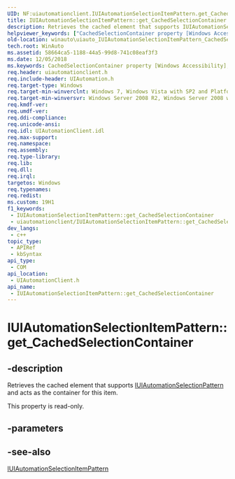 ```yaml
---
UID: NF:uiautomationclient.IUIAutomationSelectionItemPattern.get_CachedSelectionContainer
title: IUIAutomationSelectionItemPattern::get_CachedSelectionContainer (uiautomationclient.h)
description: Retrieves the cached element that supports IUIAutomationSelectionPattern and acts as the container for this item.
helpviewer_keywords: ["CachedSelectionContainer property [Windows Accessibility]","CachedSelectionContainer property [Windows Accessibility]","IUIAutomationSelectionItemPattern interface","IUIAutomationSelectionItemPattern interface [Windows Accessibility]","CachedSelectionContainer property","IUIAutomationSelectionItemPattern.CachedSelectionContainer","IUIAutomationSelectionItemPattern.get_CachedSelectionContainer","IUIAutomationSelectionItemPattern::CachedSelectionContainer","IUIAutomationSelectionItemPattern::get_CachedSelectionContainer","get_CachedSelectionContainer","uiauto.uiauto_IUIAutomationSelectionItemPattern_CachedSelectionContainer","uiauto_IUIAutomationSelectionItemPattern_CachedSelectionContainer","uiautomationclient/IUIAutomationSelectionItemPattern::CachedSelectionContainer","uiautomationclient/IUIAutomationSelectionItemPattern::get_CachedSelectionContainer","winauto.uiauto_IUIAutomationSelectionItemPattern_CachedSelectionContainer"]
old-location: winauto\uiauto_IUIAutomationSelectionItemPattern_CachedSelectionContainer.htm
tech.root: WinAuto
ms.assetid: 58664ca5-1188-44a5-99d8-741c08eaf3f3
ms.date: 12/05/2018
ms.keywords: CachedSelectionContainer property [Windows Accessibility], CachedSelectionContainer property [Windows Accessibility],IUIAutomationSelectionItemPattern interface, IUIAutomationSelectionItemPattern interface [Windows Accessibility],CachedSelectionContainer property, IUIAutomationSelectionItemPattern.CachedSelectionContainer, IUIAutomationSelectionItemPattern.get_CachedSelectionContainer, IUIAutomationSelectionItemPattern::CachedSelectionContainer, IUIAutomationSelectionItemPattern::get_CachedSelectionContainer, get_CachedSelectionContainer, uiauto.uiauto_IUIAutomationSelectionItemPattern_CachedSelectionContainer, uiauto_IUIAutomationSelectionItemPattern_CachedSelectionContainer, uiautomationclient/IUIAutomationSelectionItemPattern::CachedSelectionContainer, uiautomationclient/IUIAutomationSelectionItemPattern::get_CachedSelectionContainer, winauto.uiauto_IUIAutomationSelectionItemPattern_CachedSelectionContainer
req.header: uiautomationclient.h
req.include-header: UIAutomation.h
req.target-type: Windows
req.target-min-winverclnt: Windows 7, Windows Vista with SP2 and Platform Update for Windows Vista, Windows XP with SP3 and Platform Update for Windows Vista [desktop apps only]
req.target-min-winversvr: Windows Server 2008 R2, Windows Server 2008 with SP2 and Platform Update for Windows Server 2008, Windows Server 2003 with SP2 and Platform Update for Windows Server 2008 [desktop apps only]
req.kmdf-ver: 
req.umdf-ver: 
req.ddi-compliance: 
req.unicode-ansi: 
req.idl: UIAutomationClient.idl
req.max-support: 
req.namespace: 
req.assembly: 
req.type-library: 
req.lib: 
req.dll: 
req.irql: 
targetos: Windows
req.typenames: 
req.redist: 
ms.custom: 19H1
f1_keywords:
 - IUIAutomationSelectionItemPattern::get_CachedSelectionContainer
 - uiautomationclient/IUIAutomationSelectionItemPattern::get_CachedSelectionContainer
dev_langs:
 - c++
topic_type:
 - APIRef
 - kbSyntax
api_type:
 - COM
api_location:
 - UIAutomationClient.h
api_name:
 - IUIAutomationSelectionItemPattern::get_CachedSelectionContainer
---
```


# IUIAutomationSelectionItemPattern::get_CachedSelectionContainer


## -description

Retrieves the cached element that supports <a href="/windows/desktop/api/uiautomationclient/nn-uiautomationclient-iuiautomationselectionpattern">IUIAutomationSelectionPattern</a> and acts as the container for this item.

This property is read-only.

## -parameters

## -see-also

<a href="/windows/desktop/api/uiautomationclient/nn-uiautomationclient-iuiautomationselectionitempattern">IUIAutomationSelectionItemPattern</a>

